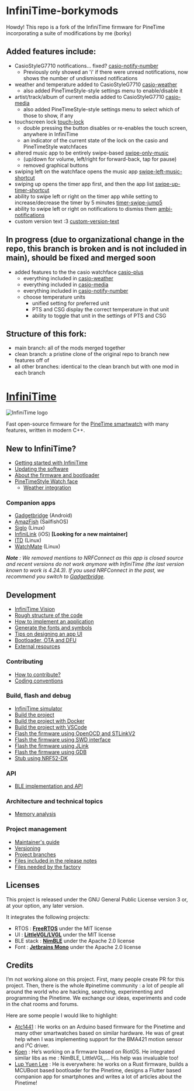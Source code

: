 #  InfiniTime-borkymods

Howdy! This repo is a fork of the InfiniTime firmware for PineTime incorporating a suite of modifications by me (borky)

## Added features include:
- CasioStyleG7710 notifications... fixed? [casio-notify-number](https://github.com/borkymcgee/InfiniTime-borkymods/tree/casio-notify-number)
  - Previously only showed an 'i' if there were unread notifications, now shows the number of undismissed notifications
- weather and temperature added to CasioStyleG7710 [casio-weather](https://github.com/borkymcgee/InfiniTime-borkymods/tree/casio-weather)
  - also added PineTimeStyle-style settings menu to enable/disable it
- artist/track/album of current media added to CasioStyleG7710 [casio-media](https://github.com/borkymcgee/InfiniTime-borkymods/tree/casio-media)
  - also added PineTimeStyle-style settings menu to select which of those to show, if any
- touchscreen lock [touch-lock](https://github.com/borkymcgee/InfiniTime-borkymods/tree/touch-lock)
  - double pressing the button disables or re-enables the touch screen, anywhere in InfiniTime
  - an indicator of the current state of the lock on the casio and PineTimeStyle watchfaces
- altered music app to be entirely swipe-based [swipe-only-music](https://github.com/borkymcgee/InfiniTime-borkymods/tree/swipe-only-music)
  - (up/down for volume, left/right for forward-back, tap for pause)
  - removed graphical buttons
- swiping left on the watchface opens the music app [swipe-left-music-shortcut](https://github.com/borkymcgee/InfiniTime-borkymods/tree/swipe-left-music-shortcut)
- swiping up opens the timer app first, and then the app list [swipe-up-timer-shortcut](https://github.com/borkymcgee/InfiniTime-borkymods/tree/swipe-up-timer-shortcut)
- ability to swipe left or right on the timer app while setting to increase/decrease the timer by 5 minutes [timer-swipe-jump5](https://github.com/borkymcgee/InfiniTime-borkymods/tree/timer-swipe-jump5)
- ability to swipe left or right on notifications to dismiss them [ambi-notifications](https://github.com/borkymcgee/InfiniTime-borkymods/tree/ambi-notifications)
- custom version text :3 [custom-version-text](https://github.com/borkymcgee/InfiniTime-borkymods/tree/custom-version-text)

## In progress (due to organizational change in the repo, this branch is broken and is not included in main), should be fixed and merged soon

- added features to the the casio watchface [casio-plus](https://github.com/borkymcgee/InfiniTime-borkymods/tree/casio-plus)
  - everything included in [casio-weather](https://github.com/borkymcgee/InfiniTime-borkymods/tree/casio-weather)
  - everything included in [casio-media](https://github.com/borkymcgee/InfiniTime-borkymods/tree/casio-media)
  - everything included in [casio-notify-number](https://github.com/borkymcgee/InfiniTime-borkymods/tree/casio-notify-number)
  - choose temperature units
    - unified setting for preferred unit
    - PTS and CSG display the correct temperature in that unit
    - ability to toggle that unit in the settings of PTS and CSG

## Structure of this fork:
- main branch: all of the mods merged together
- clean branch: a pristine clone of the original repo to branch new features off of
- all other branches: identical to the clean branch but with one mod in each branch


# [InfiniTime](https://github.com/InfiniTimeOrg/InfiniTime)

![InfiniTime logo](doc/logo/infinitime-logo-small.jpg "InfiniTime Logo")

Fast open-source firmware for the [PineTime smartwatch](https://www.pine64.org/pinetime/) with many features, written in modern C++.

## New to InfiniTime?

- [Getting started with InfiniTime](doc/gettingStarted/gettingStarted-1.0.md)
- [Updating the software](doc/gettingStarted/updating-software.md)
- [About the firmware and bootloader](doc/gettingStarted/about-software.md)
- [PineTimeStyle Watch face](https://wiki.pine64.org/wiki/PineTimeStyle)
  - [Weather integration](https://wiki.pine64.org/wiki/Infinitime-Weather)

### Companion apps

- [Gadgetbridge](https://gadgetbridge.org/) (Android)
- [AmazFish](https://openrepos.net/content/piggz/amazfish/) (SailfishOS)
- [Siglo](https://github.com/alexr4535/siglo) (Linux)
- [InfiniLink](https://github.com/InfiniTimeOrg/InfiniLink) (iOS) **[Looking for a new maintainer]**
- [ITD](https://gitea.elara.ws/Elara6331/itd) (Linux)
- [WatchMate](https://github.com/azymohliad/watchmate) (Linux)

***Note** : We removed mentions to NRFConnect as this app is closed source and recent versions do not work anymore with InfiniTime (the last version known to work is 4.24.3). If you used NRFConnect in the past, we recommend you switch to [Gadgetbridge](https://gadgetbridge.org/).*

## Development

- [InfiniTime Vision](doc/InfiniTimeVision.md)
- [Rough structure of the code](doc/code/Intro.md)
- [How to implement an application](doc/code/Apps.md)
- [Generate the fonts and symbols](src/displayapp/fonts/README.md)
- [Tips on designing an app UI](doc/ui_guidelines.md)
- [Bootloader, OTA and DFU](bootloader/README.md)
- [External resources](doc/ExternalResources.md)

### Contributing

- [How to contribute?](CONTRIBUTING.md)
- [Coding conventions](doc/coding-convention.md)

### Build, flash and debug

- [InfiniTime simulator](https://github.com/InfiniTimeOrg/InfiniSim)
- [Build the project](doc/buildAndProgram.md)
- [Build the project with Docker](doc/buildWithDocker.md)
- [Build the project with VSCode](doc/buildWithVScode.md)
- [Flash the firmware using OpenOCD and STLinkV2](doc/openOCD.md)
- [Flash the firmware using SWD interface](doc/SWD.md)
- [Flash the firmware using JLink](doc/jlink.md)
- [Flash the firmware using GDB](doc/gdb.md)
- [Stub using NRF52-DK](doc/PinetimeStubWithNrf52DK.md)

### API

- [BLE implementation and API](doc/ble.md)

### Architecture and technical topics

- [Memory analysis](doc/MemoryAnalysis.md)

### Project management

- [Maintainer's guide](doc/maintainer-guide.md)
- [Versioning](doc/versioning.md)
- [Project branches](doc/branches.md)
- [Files included in the release notes](doc/filesInReleaseNotes.md)
- [Files needed by the factory](doc/files-needed-by-factory.md)

## Licenses

This project is released under the GNU General Public License version 3 or, at your option, any later version.

It integrates the following projects:

- RTOS : **[FreeRTOS](https://freertos.org)** under the MIT license
- UI : **[LittleVGL/LVGL](https://lvgl.io/)** under the MIT license
- BLE stack : **[NimBLE](https://github.com/apache/mynewt-nimble)** under the Apache 2.0 license
- Font : **[Jetbrains Mono](https://www.jetbrains.com/fr-fr/lp/mono/)** under the Apache 2.0 license

## Credits

I’m not working alone on this project. First, many people create PR for this project. Then, there is the whole #pinetime community : a lot of people all around the world who are hacking, searching, experimenting and programming the Pinetime. We exchange our ideas, experiments and code in the chat rooms and forums.

Here are some people I would like to highlight:

- [Atc1441](https://github.com/atc1441/) : He works on an Arduino based firmware for the Pinetime and many other smartwatches based on similar hardware. He was of great help when I was implementing support for the BMA421 motion sensor and I²C driver.
- [Koen](https://github.com/bosmoment) : He’s working on a firmware based on RiotOS. He integrated similar libs as me : NimBLE, LittleVGL,… His help was invaluable too!
- [Lup Yuen Lee](https://github.com/lupyuen) : He is everywhere: he works on a Rust firmware, builds a MCUBoot based bootloader for the Pinetime, designs a Flutter based companion app for smartphones and writes a lot of articles about the Pinetime!
